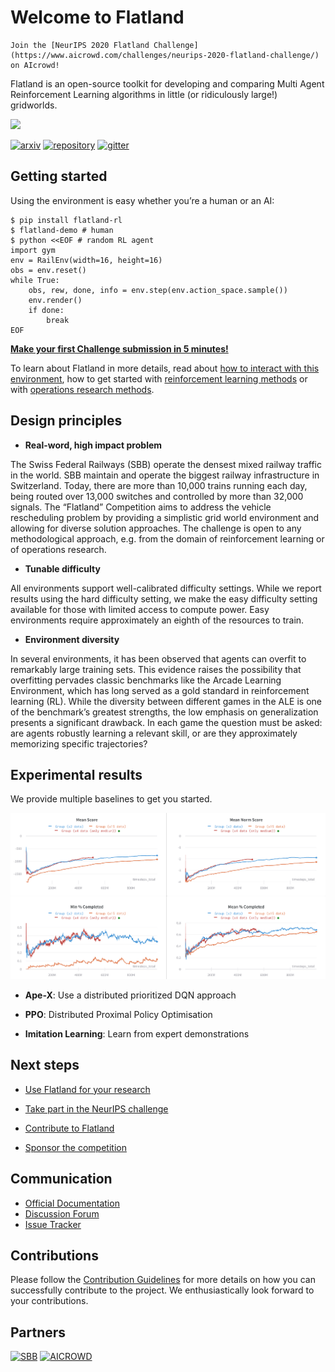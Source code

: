 Welcome to Flatland
===

```{admonition} Ongoing Challenge
Join the [NeurIPS 2020 Flatland Challenge](https://www.aicrowd.com/challenges/neurips-2020-flatland-challenge/) on AIcrowd!
```

Flatland is an open-source toolkit for developing and comparing Multi Agent Reinforcement Learning algorithms in little (or ridiculously large!) gridworlds.

![](https://i.imgur.com/9cNtWjs.gif)

[![arxiv](http://img.shields.io/badge/cs.LG-arXiv%3A1809.00510-B31B1B.svg)](https://gitlab.aicrowd.com/flatland/flatland) 
[![repository](https://img.shields.io/static/v1?label=aicrowd.gitlab.com&message=flatland/flatland&color=%3CCOLOR%3E&logo=gitlab)](https://gitlab.aicrowd.com/flatland/flatland) 
[![gitter](https://img.shields.io/gitter/room/badges/shields.svg)](https://gitter.im/AIcrowd-HQ/flatland-rl)




Getting started
---

Using the environment is easy whether you’re a human or an AI:

```console
$ pip install flatland-rl
$ flatland-demo # human
$ python <<EOF # random RL agent
import gym
env = RailEnv(width=16, height=16)
obs = env.reset()
while True:
    obs, rew, done, info = env.step(env.action_space.sample())
    env.render()
    if done:
        break
EOF
```

**[Make your first Challenge submission in 5 minutes!](first-submission)**

To learn about Flatland in more details, read about [how to interact with this environment](flatland-env), how to get started with [reinforcement learning methods](flatland-rl) or with [operations research methods](flatland-or). 

Design principles
---

- **Real-word, high impact problem** 

The Swiss Federal Railways (SBB) operate the densest mixed railway traffic in the world. SBB maintain and operate the biggest railway infrastructure in Switzerland. Today, there are more than 10,000 trains running each day, being routed over 13,000 switches and controlled by more than 32,000 signals. The “Flatland” Competition aims to address the vehicle rescheduling problem by providing a simplistic grid world environment and allowing for diverse solution approaches. The challenge is open to any methodological approach, e.g. from the domain of reinforcement learning or of operations research.


- **Tunable difficulty** 

All environments support well-calibrated difficulty settings. While we report results using the hard difficulty setting, we make the easy difficulty setting available for those with limited access to compute power. Easy environments require approximately an eighth of the resources to train.

- **Environment diversity** 

In several environments, it has been observed that agents can overfit to remarkably large training sets. This evidence raises the possibility that overfitting pervades classic benchmarks like the Arcade Learning Environment, which has long served as a gold standard in reinforcement learning (RL). While the diversity between different games in the ALE is one of the benchmark’s greatest strengths, the low emphasis on generalization presents a significant drawback. In each game the question must be asked: are agents robustly learning a relevant skill, or are they approximately memorizing specific trajectories?


Experimental results
---

We provide multiple baselines to get you started.

![](assets/images/experiments.png)

- **Ape-X**: Use a distributed prioritized DQN approach 

- **PPO**: Distributed Proximal Policy Optimisation

- **Imitation Learning**: Learn from expert demonstrations


Next steps
---

- [Use Flatland for your research](intro)

- [Take part in the NeurIPS challenge](intro)

- [Contribute to Flatland](intro)

- [Sponsor the competition](intro)


Communication
---

* [Official Documentation](http://flatland-rl-docs.s3-website.eu-central-1.amazonaws.com/)
* [Discussion Forum](https://discourse.aicrowd.com/c/flatland-challenge)
* [Issue Tracker](https://gitlab.aicrowd.com/flatland/flatland/issues/)


Contributions
---

Please follow the [Contribution Guidelines](http://flatland-rl-docs.s3-website.eu-central-1.amazonaws.com/contributing.html) for more details on how you can successfully contribute to the project. We enthusiastically look forward to your contributions.

Partners
---

<a href="https://sbb.ch" target="_blank"><img src="https://i.imgur.com/OSCXtde.png" alt="SBB"/></a>
<a href="https://www.aicrowd.com"  target="_blank"><img src="https://avatars1.githubusercontent.com/u/44522764?s=200&v=4" alt="AICROWD"/></a>



